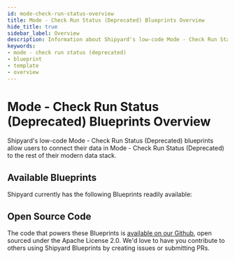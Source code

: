 ```yaml
---
id: mode-check-run-status-overview
title: Mode - Check Run Status (Deprecated) Blueprints Overview
hide_title: true
sidebar_label: Overview
description: Information about Shipyard's low-code Mode - Check Run Status (Deprecated) templates.
keywords:
- mode - check run status (deprecated)
- blueprint
- template
- overview
---
```


# Mode - Check Run Status (Deprecated) Blueprints Overview

Shipyard's low-code Mode - Check Run Status (Deprecated) blueprints allow users to connect their data in Mode - Check Run Status (Deprecated) to the rest of their modern data stack.

## Available Blueprints
Shipyard currently has the following Blueprints readily available: 

## Open Source Code
The code that powers these Blueprints is [available on our Github](None), open sourced under the Apache License 2.0. We'd love to have you contribute to others using Shipyard Blueprints by creating issues or submitting PRs.

